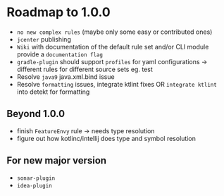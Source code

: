 # Roadmap to 1.0.0

- `no new complex rules` (maybe only some easy or contributed ones)
- `jcenter` publishing
- `Wiki` with documentation of the default rule set and/or CLI module provide a `documentation flag`
- `gradle-plugin` should support `profiles` for yaml configurations -> different rules for different source sets eg. test
- Resolve `java9` java.xml.bind issue
- Resolve `formatting` issues, integrate ktlint fixes OR `integrate ktlint` into detekt for formatting

## Beyond 1.0.0

- finish `FeatureEnvy` rule -> needs type resolution
- figure out how kotlinc/intellij does type and symbol resolution

## For new major version

- `sonar-plugin`
- `idea-plugin`